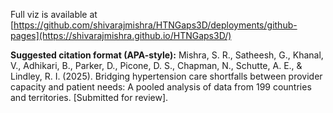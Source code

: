 Full viz is available at [https://github.com/shivarajmishra/HTNGaps3D/deployments/github-pages](https://shivarajmishra.github.io/HTNGaps3D/)

**Suggested citation format (APA-style):**
Mishra, S. R., Satheesh, G., Khanal, V., Adhikari, B., Parker, D., Picone, D. S., Chapman, N., Schutte, A. E., & Lindley, R. I. (2025). Bridging hypertension care shortfalls between provider capacity and patient needs: A pooled analysis of data from 199 countries and territories. [Submitted for review].

